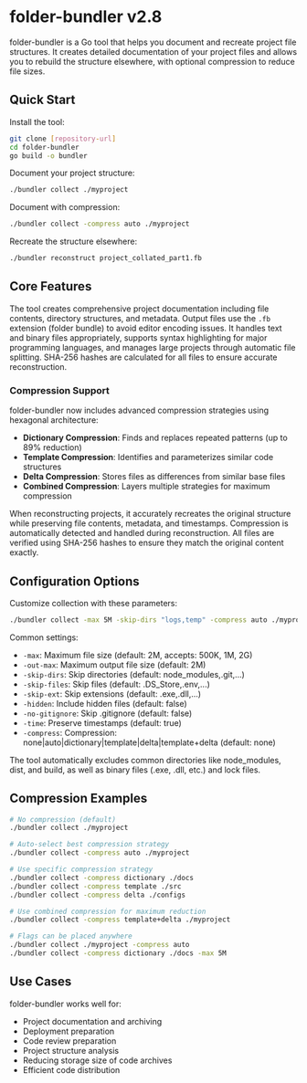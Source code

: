# folder-bundler v2.8

folder-bundler is a Go tool that helps you document and recreate project file structures. It creates detailed documentation of your project files and allows you to rebuild the structure elsewhere, with optional compression to reduce file sizes.

## Quick Start

Install the tool:
```bash
git clone [repository-url]
cd folder-bundler
go build -o bundler
```

Document your project structure:
```bash
./bundler collect ./myproject
```

Document with compression:
```bash
./bundler collect -compress auto ./myproject
```

Recreate the structure elsewhere:
```bash
./bundler reconstruct project_collated_part1.fb
```

## Core Features

The tool creates comprehensive project documentation including file contents, directory structures, and metadata. Output files use the `.fb` extension (folder bundle) to avoid editor encoding issues. It handles text and binary files appropriately, supports syntax highlighting for major programming languages, and manages large projects through automatic file splitting. SHA-256 hashes are calculated for all files to ensure accurate reconstruction.

### Compression Support

folder-bundler now includes advanced compression strategies using hexagonal architecture:

- **Dictionary Compression**: Finds and replaces repeated patterns (up to 89% reduction)
- **Template Compression**: Identifies and parameterizes similar code structures
- **Delta Compression**: Stores files as differences from similar base files
- **Combined Compression**: Layers multiple strategies for maximum compression

When reconstructing projects, it accurately recreates the original structure while preserving file contents, metadata, and timestamps. Compression is automatically detected and handled during reconstruction. All files are verified using SHA-256 hashes to ensure they match the original content exactly.

## Configuration Options

Customize collection with these parameters:
```bash
./bundler collect -max 5M -skip-dirs "logs,temp" -compress auto ./myproject
```

Common settings:
- `-max`: Maximum file size (default: 2M, accepts: 500K, 1M, 2G)
- `-out-max`: Maximum output file size (default: 2M)
- `-skip-dirs`: Skip directories (default: node_modules,.git,...)
- `-skip-files`: Skip files (default: .DS_Store,.env,...)
- `-skip-ext`: Skip extensions (default: .exe,.dll,...)
- `-hidden`: Include hidden files (default: false)
- `-no-gitignore`: Skip .gitignore (default: false)
- `-time`: Preserve timestamps (default: true)
- `-compress`: Compression: none|auto|dictionary|template|delta|template+delta (default: none)

The tool automatically excludes common directories like node_modules, dist, and build, as well as binary files (.exe, .dll, etc.) and lock files.

## Compression Examples

```bash
# No compression (default)
./bundler collect ./myproject

# Auto-select best compression strategy
./bundler collect -compress auto ./myproject

# Use specific compression strategy
./bundler collect -compress dictionary ./docs
./bundler collect -compress template ./src
./bundler collect -compress delta ./configs

# Use combined compression for maximum reduction
./bundler collect -compress template+delta ./myproject

# Flags can be placed anywhere
./bundler collect ./myproject -compress auto
./bundler collect -compress dictionary ./docs -max 5M
```

## Use Cases

folder-bundler works well for:
- Project documentation and archiving
- Deployment preparation
- Code review preparation
- Project structure analysis
- Reducing storage size of code archives
- Efficient code distribution
